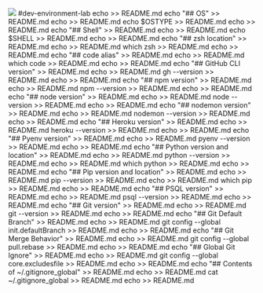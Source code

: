 <img src="https://i.imgur.com/s5cll7Z.png">
#dev-environment-lab
echo >> README.md
echo "## OS" >> README.md
echo >> README.md
echo $OSTYPE >> README.md
echo >> README.md
echo "## Shell" >> README.md
echo >> README.md
echo $SHELL >> README.md
echo >> README.md
echo "## zsh location" >> README.md
echo >> README.md
which zsh >> README.md
echo >> README.md
echo "## code alias" >> README.md
echo >> README.md
which code >> README.md
echo >> README.md
echo "## GitHub CLI version" >> README.md
echo >> README.md
gh --version >> README.md
echo >> README.md
echo "## npm version" >> README.md
echo >> README.md
npm --version >> README.md
echo >> README.md
echo "## node version" >> README.md
echo >> README.md
node --version >> README.md
echo >> README.md
echo "## nodemon version" >> README.md
echo >> README.md
nodemon --version >> README.md
echo >> README.md
echo "## Heroku version" >> README.md
echo >> README.md
heroku --version >> README.md
echo >> README.md
echo "## Pyenv version" >> README.md
echo >> README.md
pyenv --version >> README.md
echo >> README.md
echo "## Python version and location" >> README.md
echo >> README.md
python --version >> README.md
echo >> README.md
which python >> README.md
echo >> README.md
echo "## Pip version and location" >> README.md
echo >> README.md
pip --version >> README.md
echo >> README.md
which pip >> README.md
echo >> README.md
echo "## PSQL version" >> README.md
echo >> README.md
psql --version >> README.md
echo >> README.md
echo "## Git version" >> README.md
echo >> README.md
git --version >> README.md
echo >> README.md
echo "## Git Default Branch" >> README.md
echo >> README.md
git config --global init.defaultBranch >> README.md
echo >> README.md
echo "## Git Merge Behavior" >> README.md
echo >> README.md
git config --global pull.rebase >> README.md
echo >> README.md
echo "## Global Git Ignore" >> README.md
echo >> README.md
git config --global core.excludesfile >> README.md
echo >> README.md
echo "## Contents of ~/.gitignore_global" >> README.md
echo >> README.md
cat ~/.gitignore_global >> README.md
echo >> README.md